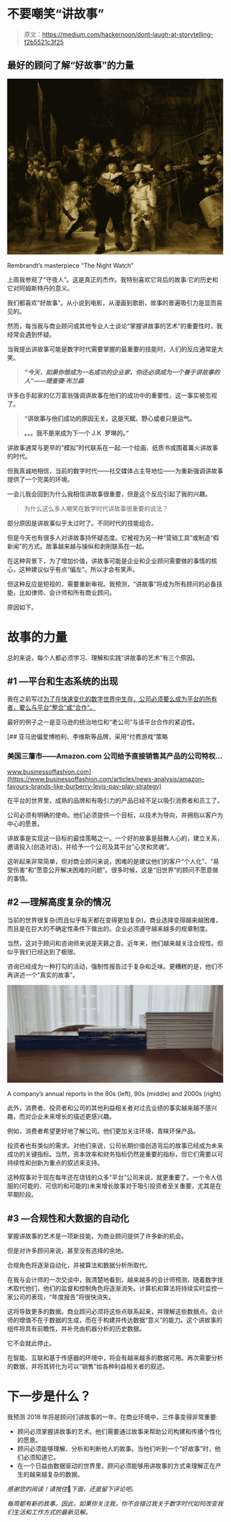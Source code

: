 # 不要嘲笑“讲故事”

> 原文：<https://medium.com/hackernoon/dont-laugh-at-storytelling-f2b5521c3f25>

## 最好的顾问了解“好故事”的力量

![](img/953841992565751ba9287f0f7bbe834a.png)

Rembrandt’s masterpiece “The Night Watch”

上周我参观了“守夜人”。这是真正的杰作。我特别喜欢它背后的故事:它的历史和它对阿姆斯特丹的意义。

我们都喜欢“好故事”。从小说到电影，从漫画到歌剧，故事的普遍吸引力是显而易见的。

然而，每当我与商业顾问或其他专业人士谈论“掌握讲故事的艺术”的重要性时，我经常会遇到怀疑。

当我提出讲故事可能是数字时代需要掌握的最重要的技能时，人们的反应通常是大笑。

> ***“今天，如果你想成为一名成功的企业家，你还必须成为一个善于讲故事的人”——理查德·布兰森***

许多白手起家的亿万富翁强调讲故事在他们的成功中的重要性，这一事实被忽视了。

> **“讲故事与他们成功的原因无关。这是天赋、野心或者只是运气。**
> 
> **。。。我不是来成为下一个 J.K .罗琳的。”**

讲故事通常与更早的“模拟”时代联系在一起:一个绘画、纸质书或围着篝火讲故事的时代。

但我真诚地相信，当前的数字时代——社交媒体占主导地位——为重新强调讲故事提供了一个完美的环境。

一会儿我会回到为什么我相信讲故事很重要，但是这个反应引起了我的兴趣。

> 为什么这么多人嘲笑在数字时代讲故事很重要的说法？

部分原因是讲故事似乎太过时了。不同时代的技能组合。

但是今天也有很多人对讲故事持怀疑态度。它被视为另一种“营销工具”或制造“假新闻”的方式。故事越来越与操纵和剥削联系在一起。

在这种背景下，为了增加价值，讲故事可能是企业和企业顾问需要做的事情的核心，这种建议似乎有点“偏左”。所以才会有笑声。

但这种反应是短视的，需要重新审视。我预测，“讲故事”将成为所有顾问的必备技能，比如律师、会计师和所有商业顾问。

原因如下。

# 故事的力量

总的来说，每个人都必须学习、理解和实践“讲故事的艺术”有三个原因。

## #1 —平台和生态系统的出现

我在之前写过[为了在快速变化的数字世界中生存，公司必须要么成为平台的所有者，要么与平台“整合”或“合作”。](https://hackernoon.com/technology-isnt-fast-enough-in-a-platform-economy-d6627fd97a27)

最好的例子之一是亚马逊的统治地位和“老公司”与该平台合作的紧迫性。

[](https://www.businessoffashion.com/articles/news-analysis/amazon-favours-brands-like-burberry-levis-pay-play-strategy) [## 亚马逊偏爱博柏利、李维斯等品牌，采用“付费游戏”策略

### 美国三藩市——Amazon.com 公司给予直接销售其产品的公司特权…

www.businessoffashion.com](https://www.businessoffashion.com/articles/news-analysis/amazon-favours-brands-like-burberry-levis-pay-play-strategy) 

在平台的世界里，成熟的品牌和有吸引力的产品已经不足以吸引消费者和员工了。

公司必须有明确的使命。他们必须提供一个目标，以技术为导向，并拥抱以客户为中心的愿景。

讲故事是实现这一目标的最佳策略之一。一个好的故事是鼓舞人心的，建立关系，邀请投入(创造对话)，并给予一个公司及其平台“心灵和灵魂”。

这听起来非常简单，但对商业顾问来说，困难的是建议他们的客户“个人化”、“易受伤害”和“愿意公开解决困难的问题”。很多时候，这是“旧世界”的顾问不愿意做的事情。

## #2 —理解高度复杂的情况

当前的世界很复杂(而且似乎每天都在变得更加复杂)。商业选择变得越来越困难，而且是在巨大的不确定性条件下做出的。企业必须遵守越来越多的规章制度。

当然，这对于顾问和咨询师来说是天籁之音。近年来，他们越来越关注合规性。但似乎我们已经达到了极限。

咨询已经成为一种打勾的活动，强制性报告过于复杂和乏味。更糟糕的是，他们不再讲述一个“真实的故事”。

![](img/f3871ce44233eb426143b159e02c8eda.png)

A company’s annual reports in the 80s (left), 90s (middle) and 2000s (right)

此外，消费者、投资者和公司的其他利益相关者对过去业绩的事实越来越不感兴趣，而对企业未来增长的描述更感兴趣。

例如，消费者希望更好地了解公司。他们更加关注环境，青睐环保产品。

投资者也有类似的需求。对他们来说，公司长期价值创造背后的故事已经成为未来成功的关键指标。当然，资本效率和财务指标仍然是重要的指标，但它们需要以可持续性和创新为重点的叙述来支持。

这种叙事对于现在每年还在烧钱的众多“平台”公司来说，就更重要了。一个令人信服的(可能的、可信的和可能的)未来增长故事对于吸引投资者至关重要，尤其是在早期阶段。

## #3 —合规性和大数据的自动化

掌握讲故事的艺术是一项新技能，为商业顾问提供了许多新的机会。

但是对许多顾问来说，甚至没有选择的余地。

合规角色将逐渐自动化，并被算法和数据分析所取代。

在我与会计师的一次交谈中，我清楚地看到，越来越多的会计师预测，随着数字技术取代他们，他们的监督和控制角色将逐渐消失。计算机和算法将持续实时监控一家公司的表现，“年度报告”将很快消失。

这将导致更多的数据。商业顾问必须将这些点联系起来，并理解这些数据点。会计师的增值不在于数据的生成，而在于构建并传达数据“意义”的能力。这个讲故事的组件将具有前瞻性，并补充由机器分析的历史数据。

它不会就此停止。

在智能、互联和基于传感器的环境中，将会有越来越多的数据可用。再次需要分析的数据，并将其转化为可以“销售”给各种利益相关者的叙述。

# 下一步是什么？

我预测 2018 年将是顾问们讲故事的一年。在商业环境中，三件事变得非常重要:

*   顾问必须掌握讲故事的艺术。他们需要通过故事来帮助公司构建和传播个性化的愿景。
*   顾问必须能够理解、分析和判断他人的故事。当他们听到一个“好故事”时，他们必须知道它。
*   在一个日益由数据驱动的世界里，顾问必须能够用讲故事的方式来理解正在产生的越来越复杂的数据。

*感谢您的阅读！请按住*👏*下面，还是留下评论吧。*

*每周都有新的故事。因此，如果你关注我，你不会错过我关于数字时代如何改变我们生活和工作方式的最新见解。*